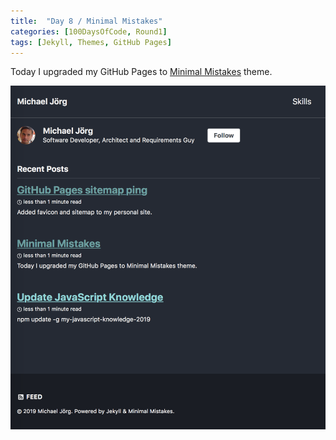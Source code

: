 ```yaml
---
title:  "Day 8 / Minimal Mistakes"
categories: [100DaysOfCode, Round1]
tags: [Jekyll, Themes, GitHub Pages]
---
```


Today I upgraded my GitHub Pages to [Minimal Mistakes](https://mmistakes.github.io/minimal-mistakes/) theme.

![Minimal Mistakes Theme](/assets/images/2019/02/MinimalMistakesTheme.png)